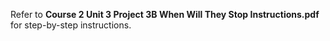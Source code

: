 Refer to **Course 2 Unit 3 Project 3B When Will They Stop Instructions.pdf** for step-by-step instructions.